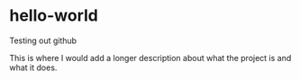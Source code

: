 # hello-world
Testing out github

This is where I would add a longer description about what the project is and what it does. 
